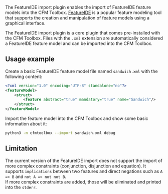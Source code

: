 The FeatureIDE import plugin enables the import of FeatureIDE feature models into the CFM Toolbox.
[FeatureIDE](https://github.com/FeatureIDE/FeatureIDE) is a popular feature modeling tool that supports the creation and manipulation of feature models using a graphical interface.

The FeatureIDE import plugin is a core plugin that comes pre-installed with the CFM Toolbox.
Files with the `.xml` extension are automatically considered a FeatureIDE feature model and can be imported into the CFM Toolbox.

## Usage example

Create a basic FeatureIDE feature model file named `sandwich.xml` with the following content:

```xml
<?xml version="1.0" encoding="UTF-8" standalone="no"?>
<featureModel>
    <struct>
        <feature abstract="true" mandatory="true" name="Sandwich"/>
    </struct>
</featureModel>
```

Import the feature model into the CFM Toolbox and show some basic information about it:

```bash
python3 -m cfmtoolbox --import sandwich.xml debug
```

## Limitation

The current version of the FeatureIDE import does not support the import of more complex constraints (conjunction, disjunction and equation). It supports `implications` between two features and direct negations such as `A => B` and `not A => not not B`.  
If more complex constraints are added, those will be eliminated and printed into the `stderr`.
